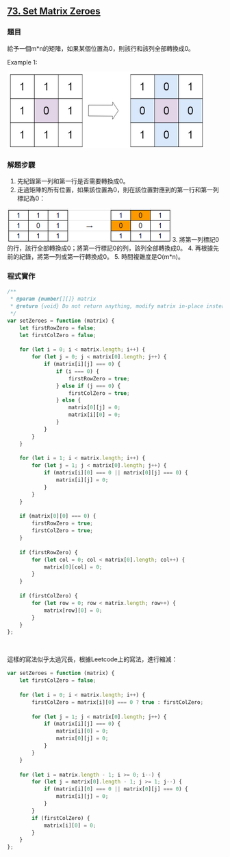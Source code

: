 ## [73. Set Matrix Zeroes](https://leetcode.com/problems/set-matrix-zeroes/description/?envType=study-plan-v2&envId=top-interview-150 "Title")

### 題目
給予一個m*n的矩陣，如果某個位置為0，則該行和該列全部轉換成0。

Example 1:  

<img src='../pictures/73.png'>  


### 解題步驟
1. 先紀錄第一列和第一行是否需要轉換成0。
2. 走過矩陣的所有位置，如果該位置為0，則在該位置對應到的第一行和第一列標記為0：  
<img src='../pictures/73-2.png'>  
3. 將第一列標記0的行，該行全部轉換成0；將第一行標記0的列，該列全部轉換成0。
4. 再根據先前的紀錄，將第一列或第一行轉換成0。
5. 時間複雜度是O(m*n)。

### 程式實作

```javascript
/**
 * @param {number[][]} matrix
 * @return {void} Do not return anything, modify matrix in-place instead.
 */
var setZeroes = function (matrix) {
    let firstRowZero = false;
    let firstColZero = false;

    for (let i = 0; i < matrix.length; i++) {
        for (let j = 0; j < matrix[0].length; j++) {
            if (matrix[i][j] === 0) {
                if (i === 0) {
                    firstRowZero = true;
                } else if (j === 0) {
                    firstColZero = true;
                } else {
                    matrix[0][j] = 0;
                    matrix[i][0] = 0;
                }
            }
        }
    }

    for (let i = 1; i < matrix.length; i++) {
        for (let j = 1; j < matrix[0].length; j++) {
            if (matrix[i][0] === 0 || matrix[0][j] === 0) {
                matrix[i][j] = 0;
            }
        }
    }

    if (matrix[0][0] === 0) {
        firstRowZero = true;
        firstColZero = true;
    }

    if (firstRowZero) {
        for (let col = 0; col < matrix[0].length; col++) {
            matrix[0][col] = 0;
        }
    }

    if (firstColZero) {
        for (let row = 0; row < matrix.length; row++) {
            matrix[row][0] = 0;
        }
    }
};
```  

<br />
  
這樣的寫法似乎太過冗長，根據Leetcode上的寫法，進行縮減：

```javascript
var setZeroes = function (matrix) {
    let firstColZero = false;

    for (let i = 0; i < matrix.length; i++) {
        firstColZero = matrix[i][0] === 0 ? true : firstColZero;

        for (let j = 1; j < matrix[0].length; j++) {
            if (matrix[i][j] === 0) {
                matrix[i][0] = 0;
                matrix[0][j] = 0;
            }
        }
    }

    for (let i = matrix.length - 1; i >= 0; i--) {
        for (let j = matrix[0].length - 1; j >= 1; j--) {
            if (matrix[i][0] === 0 || matrix[0][j] === 0) {
                matrix[i][j] = 0;
            }
        }
        if (firstColZero) {
            matrix[i][0] = 0;
        }
    }
};
```
